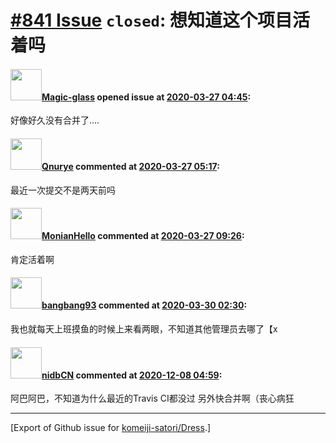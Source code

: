 # [\#841 Issue](https://github.com/komeiji-satori/Dress/issues/841) `closed`: 想知道这个项目活着吗

#### <img src="https://avatars.githubusercontent.com/u/49303407?u=37adba253196b801df454ee4f766b781a1696dc5&v=4" width="50">[Magic-glass](https://github.com/Magic-glass) opened issue at [2020-03-27 04:45](https://github.com/komeiji-satori/Dress/issues/841):

好像好久没有合并了....

#### <img src="https://avatars.githubusercontent.com/u/50016379?u=46aededbb88996b466a7d16dafa9b999e860ac15&v=4" width="50">[Qnurye](https://github.com/Qnurye) commented at [2020-03-27 05:17](https://github.com/komeiji-satori/Dress/issues/841#issuecomment-604819951):

最近一次提交不是两天前吗

#### <img src="https://avatars.githubusercontent.com/u/50223265?u=1b61815471c248473e6b868909f187a6c8f462cd&v=4" width="50">[MonianHello](https://github.com/MonianHello) commented at [2020-03-27 09:26](https://github.com/komeiji-satori/Dress/issues/841#issuecomment-604901153):

肯定活着啊

#### <img src="https://avatars.githubusercontent.com/u/3430784?v=4" width="50">[bangbang93](https://github.com/bangbang93) commented at [2020-03-30 02:30](https://github.com/komeiji-satori/Dress/issues/841#issuecomment-605749766):

我也就每天上班摸鱼的时候上来看两眼，不知道其他管理员去哪了【x

#### <img src="https://avatars.githubusercontent.com/u/36162655?u=b7b04c62ab296d27cf3d44d6169593c39a0d1f0c&v=4" width="50">[nidbCN](https://github.com/nidbCN) commented at [2020-12-08 04:59](https://github.com/komeiji-satori/Dress/issues/841#issuecomment-740375961):

阿巴阿巴，不知道为什么最近的Travis CI都没过
另外快合并啊（丧心病狂


-------------------------------------------------------------------------------



[Export of Github issue for [komeiji-satori/Dress](https://github.com/komeiji-satori/Dress).]
